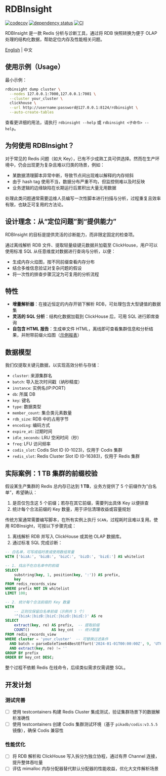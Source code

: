 # RDBInsight

[![codecov](https://codecov.io/gh/DCjanus/rdbinsight/graph/badge.svg?token=KXVIGig53g)](https://codecov.io/gh/DCjanus/rdbinsight)
[![dependency status](https://deps.rs/repo/github/dcjanus/rdbinsight/status.svg)](https://deps.rs/repo/github/dcjanus/rdbinsight)
[![CI](https://github.com/DCjanus/rdbinsight/actions/workflows/ci.yml/badge.svg)](https://github.com/DCjanus/rdbinsight/actions/workflows/ci.yml)

RDBInsight 是一款 Redis 分析与诊断工具，通过将 RDB 快照转换为便于 OLAP 处理的结构化数据，帮助定位内存及性能相关问题。

[English](README.md) | 中文

## 使用示例（Usage）

最小示例：

```bash
rdbinsight dump cluster \
  --nodes 127.0.0.1:7000,127.0.0.1:7001 \
  --cluster your_cluster \
  clickhouse \
  --url http://username:password@127.0.0.1:8124/rdbinsight \
  --auto-create-tables
```

查看更详细的用法，请执行 `rdbinsight --help` 或 `rdbinsight <子命令> --help`。

## 为何使用 RDBInsight？

对于常见的 Redis 问题（如大 Key），已有不少成熟工具可供选择。然而在生产环境中，仍会出现更为复杂且难以归类的场景，例如：

- 某数据清理脚本异常中断，导致节点间出现难以解释的内存倾斜
- 由于 hash tag 使用不当，数据分布严重不均，但监控侧难以及时反映
- 业务逻辑的边缘缺陷在长期运行后累积出大量无用数据

处理此类问题通常需要运维人员编写一次性脚本进行扫描与分析，过程重复且效率有限，也缺乏可复用的方法论。

## 设计理念：从“定位问题”到“提供能力”

RDBInsight 的目标是提供灵活的诊断能力，而非限定固定的检查项。

通过离线解析 RDB 文件、提取轻量级键元数据并加载至 ClickHouse，用户可以使用标准 SQL 从任意维度对数据进行查询与分析，以便：

- 生成内存火焰图，按不同前缀查看内存分布
- 结合多维信息验证对复杂问题的假设
- 将一次性的排查步骤沉淀为可复用的分析流程

## 特性

- **增量解析器**：在接近恒定的内存开销下解析 RDB，可处理包含大型键值的数据集
- **灵活的 SQL 分析**：结构化数据加载到 ClickHouse 后，可用 SQL 进行即席查询
- **自包含 HTML 报告**：生成单文件 HTML，离线即可查看集群信息和分析结果，并附带前缀火焰图（[示例报表](https://dcjanus.github.io/rdbinsight/)）

## 数据模型

我们仅提取关键元数据，以实现高效分析与存储：

- `cluster`: 来源集群名
- `batch`: 导入批次时间戳（纳秒精度）
- `instance`: 实例名(IP:PORT)
- `db`: 所属 DB
- `key`: 键名
- `type`: 数据类型
- `member_count`: 集合类元素数量
- `rdb_size`: RDB 中的占用字节
- `encoding`: 编码方式
- `expire_at`: 过期时间
- `idle_seconds`: LRU 空闲时间（秒）
- `freq`: LFU 访问频率
- `codis_slot`: Codis Slot ID (0-1023)，仅用于 Codis 集群
- `redis_slot`: Redis Cluster Slot ID (0-16383)，仅用于 Redis 集群

## 实际案例：1 TB 集群的前缀校验

假设某生产集群的 Redis 总内存已达到 **1 TB**，业务方提供了 5 个前缀作为“白名单”，希望确认：

1. 是否仅包含这 5 个前缀；若存在其它前缀，需要列出具体 Key 以便排查
2. 统计每个合法前缀的 Key 数量，用于评估清理收益或容量规划

传统方案通常需要编写脚本，在所有实例上执行 `SCAN`，过程耗时且难以复用。使用 RDBInsight，可按以下步骤完成：

1. 离线解析 RDB 并写入 ClickHouse 或其他 OLAP 数据库。
2. 通过标准 SQL 完成诊断：

```sql
-- 白名单，可写成临时表或使用数组常量
WITH ['bizA:', 'bizB:', 'bizC:', 'bizD:', 'bizE:'] AS whitelist

-- 1. 找出不在白名单中的前缀
SELECT
    substring(key, 1, position(key, ':')) AS prefix,
    key
FROM redis_records_view
WHERE prefix NOT IN whitelist
LIMIT 100;

-- 2. 统计每个合法前缀的 Key 数量
WITH
    -- 正则仅保留白名单前缀（示例共 5 个）
    '^(bizA:|bizB:|bizC:|bizD:|bizE:)' AS re
SELECT
    extract(key, re) AS prefix,  -- 提取前缀
    COUNT()          AS key_cnt  -- 统计数量
FROM redis_records_view
WHERE cluster = 'your_cluster'  -- 可替换过滤条件
  AND batch = parseDateTime64BestEffort('2024-01-01T00:00:00Z', 9, 'UTC') -- 指定批次
  AND extract(key, re) != ''
GROUP BY prefix
ORDER BY key_cnt DESC;
```

整个过程不依赖 Redis 在线命令，后续类似需求仅需调整 SQL。

## 开发计划

### 测试完善

- [ ] 使用 testcontainers 构建 Redis Cluster 集成测试，验证集群场景下的数据解析准确性
- [ ] 使用 testcontainers 创建 Codis 集群测试环境（基于 `pikadb/codis:v3.5.5` 镜像），确保 Codis 兼容性

### 性能优化

- [ ] 将 RDB 解析和 ClickHouse 写入拆分为独立协程，通过有界 Channel 连接，提升整体吞吐量
- [ ] 评估 mimalloc 内存分配器替代默认分配器的性能收益，优化大文件解析场景
